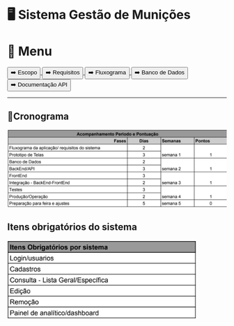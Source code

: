 # 🖥️ Sistema Gestão de Munições

# 📕 Menu
<a href="./src/pages/escopo.md">
    <button>➡️ Escopo</button>
</a>
<a href="./src/pages/requisitos.md">
    <button>➡️ Requisitos</button>
</a>
<a href="./src/pages/fluxograma.md">
    <button>➡️ Fluxograma</button>
</a>
<a href="./src/pages/bancoDados.md">
    <button>➡️ Banco de Dados</button>
</a>
<a href="./documentacaoAPI.md">
    <button>➡️ Documentação API</button>
</a>
<hr>

## 📅Cronograma
<img src="./src/img/conograma.jpeg">

## Itens obrigatórios do sistema
<img src="./src/img/itens.jpeg">